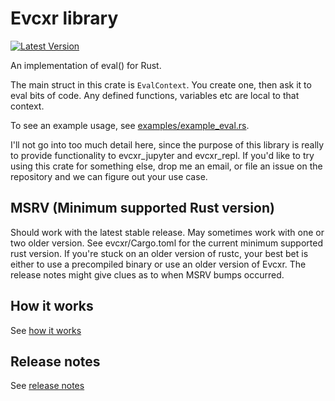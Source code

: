 # Evcxr library

[![Latest Version](https://img.shields.io/crates/v/evcxr.svg)](https://crates.io/crates/evcxr)

An implementation of eval() for Rust.

The main struct in this crate is ```EvalContext```. You create one, then ask it
to eval bits of code. Any defined functions, variables etc are local to that
context.

To see an example usage, see
[examples/example_eval.rs](examples/example_eval.rs).

I'll not go into too much detail here, since the purpose of this library is
really to provide functionality to evcxr\_jupyter and evcxr\_repl. If you'd like
to try using this crate for something else, drop me an email, or file an issue
on the repository and we can figure out your use case.

## MSRV (Minimum supported Rust version)

Should work with the latest stable release. May sometimes work with one or two
older version. See evcxr/Cargo.toml for the current minimum supported rust
version. If you're stuck on an older version of rustc, your best bet is either
to use a precompiled binary or use an older version of Evcxr. The release notes
might give clues as to when MSRV bumps occurred.

## How it works

See [how it works](HOW_IT_WORKS.md)

## Release notes

See [release notes](RELEASE_NOTES.md)
